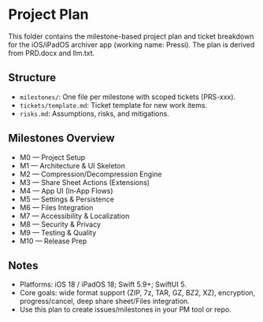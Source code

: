 # Project Plan

This folder contains the milestone-based project plan and ticket breakdown for the iOS/iPadOS archiver app (working name: Pressi). The plan is derived from PRD.docx and llm.txt.

## Structure
- `milestones/`: One file per milestone with scoped tickets (PRS-xxx).
- `tickets/template.md`: Ticket template for new work items.
- `risks.md`: Assumptions, risks, and mitigations.

## Milestones Overview
- M0 — Project Setup
- M1 — Architecture & UI Skeleton
- M2 — Compression/Decompression Engine
- M3 — Share Sheet Actions (Extensions)
- M4 — App UI (In‑App Flows)
- M5 — Settings & Persistence
- M6 — Files Integration
- M7 — Accessibility & Localization
- M8 — Security & Privacy
- M9 — Testing & Quality
- M10 — Release Prep

## Notes
- Platforms: iOS 18 / iPadOS 18; Swift 5.9+; SwiftUI 5.
- Core goals: wide format support (ZIP, 7z, TAR, GZ, BZ2, XZ), encryption, progress/cancel, deep share sheet/Files integration.
- Use this plan to create issues/milestones in your PM tool or repo.

